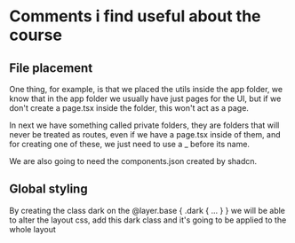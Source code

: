 # Comments i find useful about the course

## File placement

One thing, for example, is that we placed the utils inside the app folder, we know that in the app folder we usually have
just pages for the UI, but if we don't create a page.tsx inside the folder, this won't act as a page.

In next we have something called private folders, they are folders that will never be treated as routes, even if we have
a page.tsx inside of them, and for creating one of these, we just need to use a _ before its name.

We are also going to need the components.json created by shadcn.

## Global styling

By creating the class dark on the @layer.base { .dark { ... } } we will be able to alter the layout css, add this dark class
and it's going to be applied to the whole layout

